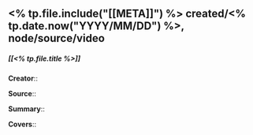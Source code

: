 <% tp.file.include("[[META]]") %> created/<% tp.date.now("YYYY/MM/DD") %>, node/source/video
---

##### [[<% tp.file.title %>]]

**Creator**:: 
 
**Source**:: 

**Summary**:: 

**Covers**::